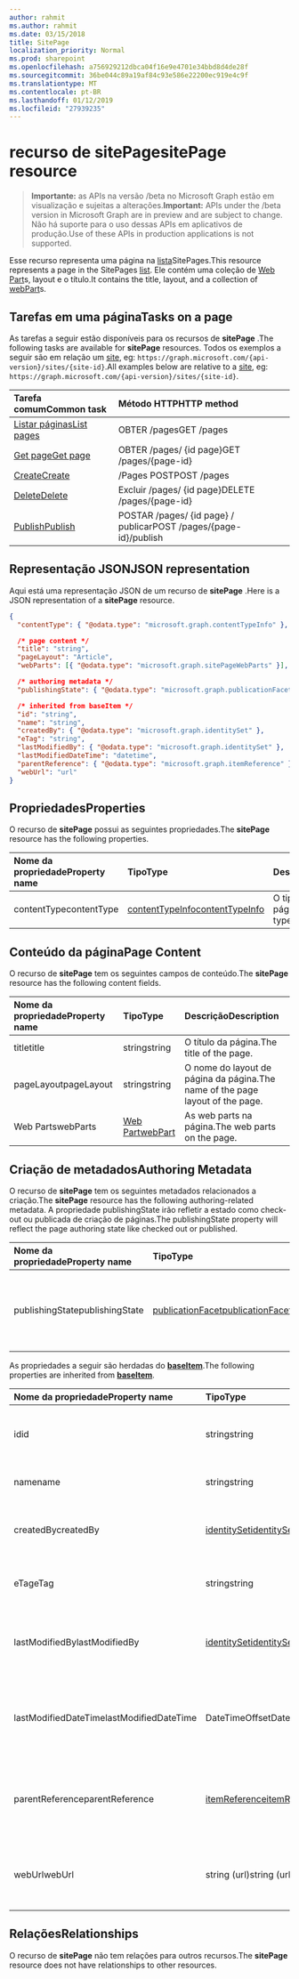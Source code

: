 ```yaml
---
author: rahmit
ms.author: rahmit
ms.date: 03/15/2018
title: SitePage
localization_priority: Normal
ms.prod: sharepoint
ms.openlocfilehash: a756929212dbca04f16e9e4701e34bbd8d4de28f
ms.sourcegitcommit: 36be044c89a19af84c93e586e22200ec919e4c9f
ms.translationtype: MT
ms.contentlocale: pt-BR
ms.lasthandoff: 01/12/2019
ms.locfileid: "27939235"
---
```

# <a name="sitepage-resource"></a><span data-ttu-id="41a80-102">recurso de sitePage</span><span class="sxs-lookup"><span data-stu-id="41a80-102">sitePage resource</span></span>

> <span data-ttu-id="41a80-103">**Importante:** as APIs na versão /beta no Microsoft Graph estão em visualização e sujeitas a alterações.</span><span class="sxs-lookup"><span data-stu-id="41a80-103">**Important:** APIs under the /beta version in Microsoft Graph are in preview and are subject to change.</span></span> <span data-ttu-id="41a80-104">Não há suporte para o uso dessas APIs em aplicativos de produção.</span><span class="sxs-lookup"><span data-stu-id="41a80-104">Use of these APIs in production applications is not supported.</span></span>

<span data-ttu-id="41a80-105">Esse recurso representa uma página na [lista][]SitePages.</span><span class="sxs-lookup"><span data-stu-id="41a80-105">This resource represents a page in the SitePages [list][].</span></span>
<span data-ttu-id="41a80-106">Ele contém uma coleção de [Web Part][]s, layout e o título.</span><span class="sxs-lookup"><span data-stu-id="41a80-106">It contains the title, layout, and a collection of [webPart][]s.</span></span>

## <a name="tasks-on-a-page"></a><span data-ttu-id="41a80-107">Tarefas em uma página</span><span class="sxs-lookup"><span data-stu-id="41a80-107">Tasks on a page</span></span>

<span data-ttu-id="41a80-108">As tarefas a seguir estão disponíveis para os recursos de **sitePage** .</span><span class="sxs-lookup"><span data-stu-id="41a80-108">The following tasks are available for **sitePage** resources.</span></span>
<span data-ttu-id="41a80-109">Todos os exemplos a seguir são em relação um [site][], eg: `https://graph.microsoft.com/{api-version}/sites/{site-id}`.</span><span class="sxs-lookup"><span data-stu-id="41a80-109">All examples below are relative to a [site][], eg: `https://graph.microsoft.com/{api-version}/sites/{site-id}`.</span></span>

| <span data-ttu-id="41a80-110">Tarefa comum</span><span class="sxs-lookup"><span data-stu-id="41a80-110">Common task</span></span>                     | <span data-ttu-id="41a80-111">Método HTTP</span><span class="sxs-lookup"><span data-stu-id="41a80-111">HTTP method</span></span>
|:--------------------------------|:------------------------------
| <span data-ttu-id="41a80-112">[Listar páginas][]</span><span class="sxs-lookup"><span data-stu-id="41a80-112">[List pages][]</span></span>                  | <span data-ttu-id="41a80-113">OBTER /pages</span><span class="sxs-lookup"><span data-stu-id="41a80-113">GET /pages</span></span>
| <span data-ttu-id="41a80-114">[Get page][]</span><span class="sxs-lookup"><span data-stu-id="41a80-114">[Get page][]</span></span>                    | <span data-ttu-id="41a80-115">OBTER /pages/ {id page}</span><span class="sxs-lookup"><span data-stu-id="41a80-115">GET /pages/{page-id}</span></span>
| <span data-ttu-id="41a80-116">[Create][]</span><span class="sxs-lookup"><span data-stu-id="41a80-116">[Create][]</span></span>                      | <span data-ttu-id="41a80-117">/Pages POST</span><span class="sxs-lookup"><span data-stu-id="41a80-117">POST /pages</span></span>
| <span data-ttu-id="41a80-118">[Delete][]</span><span class="sxs-lookup"><span data-stu-id="41a80-118">[Delete][]</span></span>                      | <span data-ttu-id="41a80-119">Excluir /pages/ {id page}</span><span class="sxs-lookup"><span data-stu-id="41a80-119">DELETE /pages/{page-id}</span></span>
| <span data-ttu-id="41a80-120">[Publish][]</span><span class="sxs-lookup"><span data-stu-id="41a80-120">[Publish][]</span></span>                     | <span data-ttu-id="41a80-121">POSTAR /pages/ {id page} / publicar</span><span class="sxs-lookup"><span data-stu-id="41a80-121">POST /pages/{page-id}/publish</span></span>

[Listar páginas]: ../api/sitepage-list.md
[List pages]: ../api/sitepage-list.md
[Get page]: ../api/sitepage-get.md
[Create]: ../api/sitepage-create.md
[Delete]: ../api/sitepage-delete.md
[Publish]: ../api/sitepage-publish.md

## <a name="json-representation"></a><span data-ttu-id="41a80-127">Representação JSON</span><span class="sxs-lookup"><span data-stu-id="41a80-127">JSON representation</span></span>

<span data-ttu-id="41a80-128">Aqui está uma representação JSON de um recurso de **sitePage** .</span><span class="sxs-lookup"><span data-stu-id="41a80-128">Here is a JSON representation of a **sitePage** resource.</span></span>

<!--{
  "blockType": "resource",
  "keyProperty": "id",
  "baseType": "microsoft.graph.baseItem",
  "@odata.type": "microsoft.graph.sitePage"
}-->

```json
{
  "contentType": { "@odata.type": "microsoft.graph.contentTypeInfo" },

  /* page content */
  "title": "string",
  "pageLayout": "Article",
  "webParts": [{ "@odata.type": "microsoft.graph.sitePageWebParts" }],

  /* authoring metadata */
  "publishingState": { "@odata.type": "microsoft.graph.publicationFacet" },

  /* inherited from baseItem */
  "id": "string",
  "name": "string",
  "createdBy": { "@odata.type": "microsoft.graph.identitySet" },
  "eTag": "string",
  "lastModifiedBy": { "@odata.type": "microsoft.graph.identitySet" },
  "lastModifiedDateTime": "datetime",
  "parentReference": { "@odata.type": "microsoft.graph.itemReference" },
  "webUrl": "url"
}
```

## <a name="properties"></a><span data-ttu-id="41a80-129">Propriedades</span><span class="sxs-lookup"><span data-stu-id="41a80-129">Properties</span></span>

<span data-ttu-id="41a80-130">O recurso de **sitePage** possui as seguintes propriedades.</span><span class="sxs-lookup"><span data-stu-id="41a80-130">The **sitePage** resource has the following properties.</span></span>

| <span data-ttu-id="41a80-131">Nome da propriedade</span><span class="sxs-lookup"><span data-stu-id="41a80-131">Property name</span></span>    | <span data-ttu-id="41a80-132">Tipo</span><span class="sxs-lookup"><span data-stu-id="41a80-132">Type</span></span>                         | <span data-ttu-id="41a80-133">Descrição</span><span class="sxs-lookup"><span data-stu-id="41a80-133">Description</span></span>
|:-----------------|:-----------------------------|:---------------------------
| <span data-ttu-id="41a80-134">contentType</span><span class="sxs-lookup"><span data-stu-id="41a80-134">contentType</span></span>      | <span data-ttu-id="41a80-135">[contentTypeInfo][]</span><span class="sxs-lookup"><span data-stu-id="41a80-135">[contentTypeInfo][]</span></span>          | <span data-ttu-id="41a80-136">O tipo de conteúdo da página.</span><span class="sxs-lookup"><span data-stu-id="41a80-136">The content type of the page.</span></span>

## <a name="page-content"></a><span data-ttu-id="41a80-137">Conteúdo da página</span><span class="sxs-lookup"><span data-stu-id="41a80-137">Page Content</span></span>

<span data-ttu-id="41a80-138">O recurso de **sitePage** tem os seguintes campos de conteúdo.</span><span class="sxs-lookup"><span data-stu-id="41a80-138">The **sitePage** resource has the following content fields.</span></span>

| <span data-ttu-id="41a80-139">Nome da propriedade</span><span class="sxs-lookup"><span data-stu-id="41a80-139">Property name</span></span>      | <span data-ttu-id="41a80-140">Tipo</span><span class="sxs-lookup"><span data-stu-id="41a80-140">Type</span></span>                       | <span data-ttu-id="41a80-141">Descrição</span><span class="sxs-lookup"><span data-stu-id="41a80-141">Description</span></span>
|:-------------------|:---------------------------|:---------------------------
| <span data-ttu-id="41a80-142">title</span><span class="sxs-lookup"><span data-stu-id="41a80-142">title</span></span>              | <span data-ttu-id="41a80-143">string</span><span class="sxs-lookup"><span data-stu-id="41a80-143">string</span></span>                     | <span data-ttu-id="41a80-144">O título da página.</span><span class="sxs-lookup"><span data-stu-id="41a80-144">The title of the page.</span></span>
| <span data-ttu-id="41a80-145">pageLayout</span><span class="sxs-lookup"><span data-stu-id="41a80-145">pageLayout</span></span>         | <span data-ttu-id="41a80-146">string</span><span class="sxs-lookup"><span data-stu-id="41a80-146">string</span></span>                     | <span data-ttu-id="41a80-147">O nome do layout de página da página.</span><span class="sxs-lookup"><span data-stu-id="41a80-147">The name of the page layout of the page.</span></span>
| <span data-ttu-id="41a80-148">Web Parts</span><span class="sxs-lookup"><span data-stu-id="41a80-148">webParts</span></span>           | <span data-ttu-id="41a80-149">[Web Part][]</span><span class="sxs-lookup"><span data-stu-id="41a80-149">[webPart][]</span></span>                | <span data-ttu-id="41a80-150">As web parts na página.</span><span class="sxs-lookup"><span data-stu-id="41a80-150">The web parts on the page.</span></span>

## <a name="authoring-metadata"></a><span data-ttu-id="41a80-151">Criação de metadados</span><span class="sxs-lookup"><span data-stu-id="41a80-151">Authoring Metadata</span></span>

<span data-ttu-id="41a80-152">O recurso de **sitePage** tem os seguintes metadados relacionados a criação.</span><span class="sxs-lookup"><span data-stu-id="41a80-152">The **sitePage** resource has the following authoring-related metadata.</span></span> <span data-ttu-id="41a80-153">A propriedade publishingState irão refletir a estado como check-out ou publicada de criação de páginas.</span><span class="sxs-lookup"><span data-stu-id="41a80-153">The publishingState property will reflect the page authoring state like checked out or published.</span></span>

| <span data-ttu-id="41a80-154">Nome da propriedade</span><span class="sxs-lookup"><span data-stu-id="41a80-154">Property name</span></span>          | <span data-ttu-id="41a80-155">Tipo</span><span class="sxs-lookup"><span data-stu-id="41a80-155">Type</span></span>                   | <span data-ttu-id="41a80-156">Descrição</span><span class="sxs-lookup"><span data-stu-id="41a80-156">Description</span></span>
|:-----------------------|:-----------------------|:---------------------------
| <span data-ttu-id="41a80-157">publishingState</span><span class="sxs-lookup"><span data-stu-id="41a80-157">publishingState</span></span>        | <span data-ttu-id="41a80-158">[publicationFacet][]</span><span class="sxs-lookup"><span data-stu-id="41a80-158">[publicationFacet][]</span></span>   | <span data-ttu-id="41a80-159">O status de publicação e a versão de MM.mm da página.</span><span class="sxs-lookup"><span data-stu-id="41a80-159">The publishing status and the MM.mm version of the page.</span></span>

<span data-ttu-id="41a80-160">As propriedades a seguir são herdadas do **[baseItem][]**.</span><span class="sxs-lookup"><span data-stu-id="41a80-160">The following properties are inherited from **[baseItem][]**.</span></span>

| <span data-ttu-id="41a80-161">Nome da propriedade</span><span class="sxs-lookup"><span data-stu-id="41a80-161">Property name</span></span>        | <span data-ttu-id="41a80-162">Tipo</span><span class="sxs-lookup"><span data-stu-id="41a80-162">Type</span></span>              | <span data-ttu-id="41a80-163">Descrição</span><span class="sxs-lookup"><span data-stu-id="41a80-163">Description</span></span>
|:---------------------|:------------------|:----------------------------------
| <span data-ttu-id="41a80-164">id</span><span class="sxs-lookup"><span data-stu-id="41a80-164">id</span></span>                   | <span data-ttu-id="41a80-165">string</span><span class="sxs-lookup"><span data-stu-id="41a80-165">string</span></span>            | <span data-ttu-id="41a80-p105">O identificador exclusivo do item. Somente leitura.</span><span class="sxs-lookup"><span data-stu-id="41a80-p105">The unique identifier of the item. Read-only.</span></span>
| <span data-ttu-id="41a80-168">name</span><span class="sxs-lookup"><span data-stu-id="41a80-168">name</span></span>                 | <span data-ttu-id="41a80-169">string</span><span class="sxs-lookup"><span data-stu-id="41a80-169">string</span></span>            | <span data-ttu-id="41a80-170">O nome/título do item.</span><span class="sxs-lookup"><span data-stu-id="41a80-170">The name / title of the item.</span></span>
| <span data-ttu-id="41a80-171">createdBy</span><span class="sxs-lookup"><span data-stu-id="41a80-171">createdBy</span></span>            | <span data-ttu-id="41a80-172">[identitySet][]</span><span class="sxs-lookup"><span data-stu-id="41a80-172">[identitySet][]</span></span>   | <span data-ttu-id="41a80-173">Identidade do criador desse item.</span><span class="sxs-lookup"><span data-stu-id="41a80-173">Identity of the creator of this item.</span></span> <span data-ttu-id="41a80-174">Somente leitura.</span><span class="sxs-lookup"><span data-stu-id="41a80-174">Read-only.</span></span>
| <span data-ttu-id="41a80-175">eTag</span><span class="sxs-lookup"><span data-stu-id="41a80-175">eTag</span></span>                 | <span data-ttu-id="41a80-176">string</span><span class="sxs-lookup"><span data-stu-id="41a80-176">string</span></span>            | <span data-ttu-id="41a80-p107">ETag do item. Somente leitura.</span><span class="sxs-lookup"><span data-stu-id="41a80-p107">ETag for the item. Read-only.</span></span>
| <span data-ttu-id="41a80-179">lastModifiedBy</span><span class="sxs-lookup"><span data-stu-id="41a80-179">lastModifiedBy</span></span>       | <span data-ttu-id="41a80-180">[identitySet][]</span><span class="sxs-lookup"><span data-stu-id="41a80-180">[identitySet][]</span></span>   | <span data-ttu-id="41a80-181">Identidade da última pessoa que alterou esse item.</span><span class="sxs-lookup"><span data-stu-id="41a80-181">Identity of the last modifier of this item.</span></span> <span data-ttu-id="41a80-182">Somente leitura.</span><span class="sxs-lookup"><span data-stu-id="41a80-182">Read-only.</span></span>
| <span data-ttu-id="41a80-183">lastModifiedDateTime</span><span class="sxs-lookup"><span data-stu-id="41a80-183">lastModifiedDateTime</span></span> | <span data-ttu-id="41a80-184">DateTimeOffset</span><span class="sxs-lookup"><span data-stu-id="41a80-184">DateTimeOffset</span></span>    | <span data-ttu-id="41a80-p109">A data e a hora que o item foi modificado pela última vez. Somente leitura.</span><span class="sxs-lookup"><span data-stu-id="41a80-p109">The date and time the item was last modified. Read-only.</span></span>
| <span data-ttu-id="41a80-187">parentReference</span><span class="sxs-lookup"><span data-stu-id="41a80-187">parentReference</span></span>      | <span data-ttu-id="41a80-188">[itemReference][]</span><span class="sxs-lookup"><span data-stu-id="41a80-188">[itemReference][]</span></span> | <span data-ttu-id="41a80-p110">A data e a hora que o item foi modificado pela última vez. Somente leitura.</span><span class="sxs-lookup"><span data-stu-id="41a80-p110">The date and time the item was last modified. Read-only.</span></span>
| <span data-ttu-id="41a80-191">webUrl</span><span class="sxs-lookup"><span data-stu-id="41a80-191">webUrl</span></span>               | <span data-ttu-id="41a80-192">string (url)</span><span class="sxs-lookup"><span data-stu-id="41a80-192">string (url)</span></span>      | <span data-ttu-id="41a80-p111">A URL que exibe o item no navegador. Somente leitura.</span><span class="sxs-lookup"><span data-stu-id="41a80-p111">URL that displays the item in the browser. Read-only.</span></span>

## <a name="relationships"></a><span data-ttu-id="41a80-195">Relações</span><span class="sxs-lookup"><span data-stu-id="41a80-195">Relationships</span></span>

<span data-ttu-id="41a80-196">O recurso de **sitePage** não tem relações para outros recursos.</span><span class="sxs-lookup"><span data-stu-id="41a80-196">The **sitePage** resource does not have relationships to other resources.</span></span>

[baseItem]: baseitem.md
[contentTypeInfo]: contenttypeinfo.md
[columnDefinition]: columndefinition.md
[identitySet]: identityset.md
[itemReference]: itemreference.md
[lista]: list.md
[list]: list.md
[listInfo]: listinfo.md
[listItem]: listitem.md
[publicationFacet]: publicationfacet.md
[site]: site.md
[Web Part]: webpart.md
[webPart]: webpart.md

<!-- {
  "type": "#page.annotation",
  "description": "",
  "keywords": "",
  "section": "documentation",
  "tocPath": "Resources/Page",
  "tocBookmarks": {
    "Page": "#"
  }
} -->

<!--
TODO:
* Define {page-id}
* Update examples
    * Be consistent with other URLs in the documentation.
    * Try to use the same site, library, etc.
    * Add the URL to the underlying list item resource in the API
* PATCH for list item patches /item/{item-id}/fields.
-->
